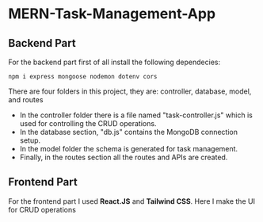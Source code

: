 # MERN-Task-Management-App

## Backend Part

For the backend part first of all install the following dependecies:

```
npm i express mongoose nodemon dotenv cors
```

There are four folders in this project, they are: controller, database, model, and routes

- In the controller folder there is a file named "task-controller.js" which is used for controlling the CRUD operations.
- In the database section, "db.js" contains the MongoDB connection setup.
- In the model folder the schema is generated for task management.
- Finally, in the routes section all the routes and APIs are created.

## Frontend Part

For the frontend part I used **React.JS** and **Tailwind CSS**. Here I make the UI for CRUD operations
